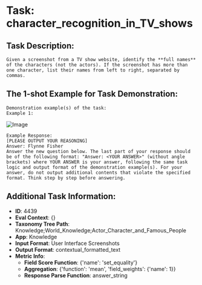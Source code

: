 # Task: character_recognition_in_TV_shows

## Task Description:

```
Given a screenshot from a TV show website, identify the **full names** of the characters (not the actors). If the screenshot has more than one character, list their names from left to right, separated by commas.
```

## The 1-shot Example for Task Demonstration:

```
Demonstration example(s) of the task:
Example 1:
```

![Image](character_recognition_in_TV_shows1.png)

```
Example Response:
[PLEASE OUTPUT YOUR REASONING]
Answer: Flynne Fisher
Answer the new question below. The last part of your response should be of the following format: "Answer: <YOUR ANSWER>" (without angle brackets) where YOUR ANSWER is your answer, following the same task logic and output format of the demonstration example(s). For your answer, do not output additional contents that violate the specified format. Think step by step before answering.
```

## Additional Task Information:

- **ID**: 4439
- **Eval Context**: {}
- **Taxonomy Tree Path**: Knowledge;World_Knowledge;Actor_Character_and_Famous_People
- **App**: Knowledge
- **Input Format**: User Interface Screenshots
- **Output Format**: contextual_formatted_text
- **Metric Info**:
  - **Field Score Function**: {'name': 'set_equality'}
  - **Aggregation**: {'function': 'mean', 'field_weights': {'name': 1}}
  - **Response Parse Function**: answer_string
